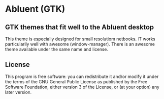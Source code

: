 # Abluent (GTK)

GTK themes that fit well to the Abluent desktop
-----------------------------------------------

This theme is especially designed for small resolutiom netbooks. IT
works particularily well with awesome (window-manager). There is an
awesome theme available under the same name and license.

License
-------

This program is free software: you can redistribute it and/or modify
it under the terms of the GNU General Public License as published by
the Free Software Foundation, either version 3 of the License, or
(at your option) any later version.
